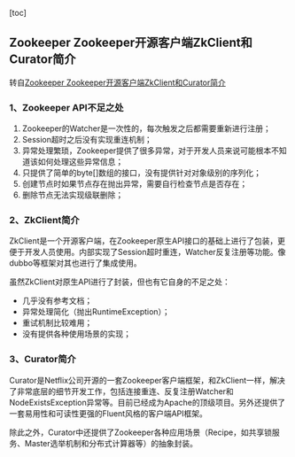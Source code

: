 [toc]

## Zookeeper Zookeeper开源客户端ZkClient和Curator简介
转自[Zookeeper Zookeeper开源客户端ZkClient和Curator简介](https://blog.csdn.net/wo541075754/article/details/68067872)


### 1、Zookeeper API不足之处

1. Zookeeper的Watcher是一次性的，每次触发之后都需要重新进行注册； 
2. Session超时之后没有实现重连机制； 
3. 异常处理繁琐，Zookeeper提供了很多异常，对于开发人员来说可能根本不知道该如何处理这些异常信息；
4. 只提供了简单的byte[]数组的接口，没有提供针对对象级别的序列化； 
5. 创建节点时如果节点存在抛出异常，需要自行检查节点是否存在； 
6. 删除节点无法实现级联删除；

### 2、ZkClient简介
ZkClient是一个开源客户端，在Zookeeper原生API接口的基础上进行了包装，更便于开发人员使用。内部实现了Session超时重连，Watcher反复注册等功能。像dubbo等框架对其也进行了集成使用。

虽然ZkClient对原生API进行了封装，但也有它自身的不足之处：
* 几乎没有参考文档；
* 异常处理简化（抛出RuntimeException）；
* 重试机制比较难用；
* 没有提供各种使用场景的实现；

### 3、Curator简介
Curator是Netflix公司开源的一套Zookeeper客户端框架，和ZkClient一样，解决了非常底层的细节开发工作，包括连接重连、反复注册Watcher和NodeExistsException异常等。目前已经成为Apache的顶级项目。另外还提供了一套易用性和可读性更强的Fluent风格的客户端API框架。

除此之外，Curator中还提供了Zookeeper各种应用场景（Recipe，如共享锁服务、Master选举机制和分布式计算器等）的抽象封装。